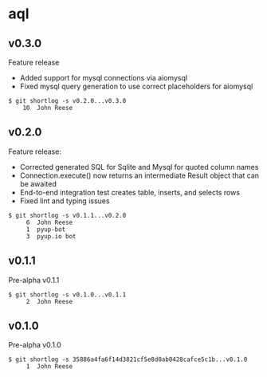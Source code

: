 aql
===

v0.3.0
------

Feature release

- Added support for mysql connections via aiomysql
- Fixed mysql query generation to use correct placeholders for aiomysql

```
$ git shortlog -s v0.2.0...v0.3.0
    10	John Reese
```


v0.2.0
------

Feature release:

- Corrected generated SQL for Sqlite and Mysql for quoted column names
- Connection.execute() now returns an intermediate Result object that
  can be awaited
- End-to-end integration test creates table, inserts, and selects rows
- Fixed lint and typing issues

```
$ git shortlog -s v0.1.1...v0.2.0
     6	John Reese
     1	pyup-bot
     3	pyup.io bot
```


v0.1.1
------

Pre-alpha v0.1.1

```
$ git shortlog -s v0.1.0...v0.1.1
     2	John Reese
```


v0.1.0
------

Pre-alpha v0.1.0

```
$ git shortlog -s 35886a4fa6f14d3821cf5e8d0ab0428cafce5c1b...v0.1.0
     1	John Reese
```


